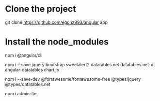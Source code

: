 # Clone the project

git clone https://github.com/egonz993/angular app

# Install the node_modules

npm i @angular/cli

npm i --save jquery bootstrap sweetalert2 datatables.net  datatables.net-dt  angular-datatables  chart.js

npm i --save-dev @fortawesome/fontawesome-free @types/jquery @types/datatables.net

npm i admin-lte
